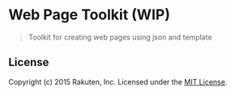 # Web Page Toolkit (WIP)
> Toolkit for creating web pages using json and template

## License
Copyright (c) 2015 Rakuten, Inc. Licensed under the [MIT License](LICENSE).
